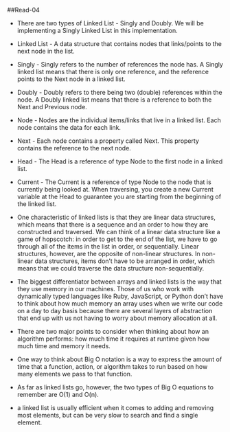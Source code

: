 ##Read-04

- There are two types of Linked List - Singly and Doubly. We will be implementing a Singly Linked List in this implementation.

- Linked List - A data structure that contains nodes that links/points to the next node in the list.

- Singly - Singly refers to the number of references the node has. A Singly linked list means that there is only one reference, and the reference points to the Next node in a linked list.

- Doubly - Doubly refers to there being two (double) references within the node. A Doubly linked list means that there is a reference to both the Next and Previous node.

- Node - Nodes are the individual items/links that live in a linked list. Each node contains the data for each link.

- Next - Each node contains a property called Next. This property contains the reference to the next node.

- Head - The Head is a reference of type Node to the first node in a linked list.

- Current - The Current is a reference of type Node to the node that is currently being looked at. When traversing, you create a new Current variable at the Head to guarantee you are starting from the beginning of the linked list.

- One characteristic of linked lists is that they are linear data structures, which means that there is a sequence and an order to how they are constructed and traversed. We can think of a linear data structure like a game of hopscotch: in order to get to the end of the list, we have to go through all of the items in the list in order, or sequentially. Linear structures, however, are the opposite of non-linear structures. In non-linear data structures, items don’t have to be arranged in order, which means that we could traverse the data structure non-sequentially.

- The biggest differentiator between arrays and linked lists is the way that they use memory in our machines. Those of us who work with dynamically typed languages like Ruby, JavaScript, or Python don’t have to think about how much memory an array uses when we write our code on a day to day basis because there are several layers of abstraction that end up with us not having to worry about memory allocation at all.

- There are two major points to consider when thinking about how an algorithm performs: how much time it requires at runtime given how much time and memory it needs.

- One way to think about Big O notation is a way to express the amount of time that a function, action, or algorithm takes to run based on how many elements we pass to that function.

- As far as linked lists go, however, the two types of Big O equations to remember are O(1) and O(n).

- a linked list is usually efficient when it comes to adding and removing most elements, but can be very slow to search and find a single element.